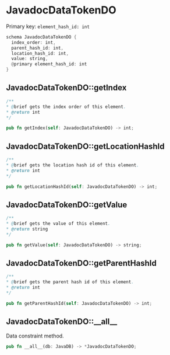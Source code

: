 # JavadocDataTokenDO

Primary key: `element_hash_id: int`

```rust
schema JavadocDataTokenDO {
  index_order: int,
  parent_hash_id: int,
  location_hash_id: int,
  value: string,
  @primary element_hash_id: int
}
```
## JavadocDataTokenDO::getIndex

```java
/**
* @brief gets the index order of this element.
* @return int
*/
```
```rust
pub fn getIndex(self: JavadocDataTokenDO) -> int;
```
## JavadocDataTokenDO::getLocationHashId

```java
/**
* @brief gets the location hash id of this element.
* @return int
*/
```
```rust
pub fn getLocationHashId(self: JavadocDataTokenDO) -> int;
```
## JavadocDataTokenDO::getValue

```java
/**
* @brief gets the value of this element.
* @return string
*/
```
```rust
pub fn getValue(self: JavadocDataTokenDO) -> string;
```
## JavadocDataTokenDO::getParentHashId

```java
/**
* @brief gets the parent hash id of this element.
* @return int
*/
```
```rust
pub fn getParentHashId(self: JavadocDataTokenDO) -> int;
```
## JavadocDataTokenDO::\_\_all\_\_

Data constraint method.

```rust
pub fn __all__(db: JavaDB) -> *JavadocDataTokenDO;
```
